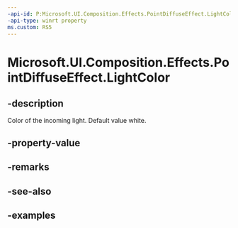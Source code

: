 ```yaml
---
-api-id: P:Microsoft.UI.Composition.Effects.PointDiffuseEffect.LightColor
-api-type: winrt property
ms.custom: RS5
---
```


<!-- Property syntax.
public Color LightColor { get;  set; }
-->

# Microsoft.UI.Composition.Effects.PointDiffuseEffect.LightColor

## -description
Color of the incoming light. Default value white.

## -property-value

## -remarks

## -see-also

## -examples

